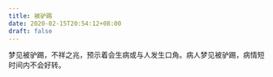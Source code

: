 ```yaml
---
title: 被驴踢
date: 2020-02-15T20:54:12+08:00
draft: false
---
```


梦见被驴踢，不祥之兆，预示着会生病或与人发生口角。病人梦见被驴踢，病情短时间内不会好转。